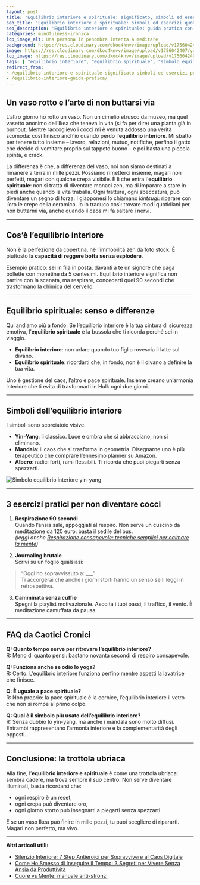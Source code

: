 ```yaml
---
layout: post
title: 'Equilibrio interiore e spirituale: significato, simboli ed esercizi pratici'
seo_title: 'Equilibrio interiore e spirituale: simboli ed esercizi quotidiani'
seo_description: 'Equilibrio interiore e spirituale: guida pratica con simboli universali ed esercizi quotidiani per coltivare armonia e pace.'
categories: mindfulness-ironica
lcp_image_alt: Una persona in penombra intenta a meditare
background: https://res.cloudinary.com/dkoc4knvv/image/upload/v1756042407/yoga_xevt2g.webp
image: https://res.cloudinary.com/dkoc4knvv/image/upload/v1756042407/yoga_xevt2g.webp
lcp_image: https://res.cloudinary.com/dkoc4knvv/image/upload/v1756042407/yoga_xevt2g.webp
tags: [ "equilibrio interiore", "equilibrio spirituale", "simbolo equilibrio interiore", "gestione ansia", "tecniche spirituali","meditazione pratica", "crescita personale"]
redirect_from:
- /equilibrio-interiore-e-spirituale-significato-simboli-ed-esercizi-pratici/
- /equilibrio-interiore-guida-pratica/
---
```

## Un vaso rotto e l’arte di non buttarsi via  

L’altro giorno ho rotto un vaso. Non un cimelio etrusco da museo, ma quel vasetto anonimo dell’Ikea che teneva in vita (si fa per dire) una pianta già in burnout. Mentre raccoglievo i cocci mi è venuta addosso una verità scomoda: così finisco anch’io quando perdo l’**equilibrio interiore**. Mi sbatto per tenere tutto insieme – lavoro, relazioni, mutuo, notifiche, perfino il gatto che decide di vomitare proprio sul tappeto buono – e poi basta una piccola spinta, e crack.  

La differenza è che, a differenza del vaso, noi non siamo destinati a rimanere a terra in mille pezzi. Possiamo rimetterci insieme, magari non perfetti, magari con qualche crepa visibile. È lì che entra l’**equilibrio spirituale**: non si tratta di diventare monaci zen, ma di imparare a stare in piedi anche quando la vita traballa. Ogni frattura, ogni sbeccatura, può diventare un segno di forza. I giapponesi lo chiamano *kintsugi*: riparare con l’oro le crepe della ceramica. Io lo traduco così: trovare modi quotidiani per non buttarmi via, anche quando il caos mi fa saltare i nervi.  

---

## Cos’è l’equilibrio interiore  

Non è la perfezione da copertina, né l’immobilità zen da foto stock. È piuttosto **la capacità di reggere botta senza esplodere**.  

Esempio pratico: sei in fila in posta, davanti a te un signore che paga bollette con monetine da 5 centesimi. Equilibrio interiore significa non partire con la scenata, ma respirare, concederti quei 90 secondi che trasformano la chimica del cervello.  

---

## Equilibrio spirituale: senso e differenze  

Qui andiamo più a fondo. Se l’equilibrio interiore è la tua cintura di sicurezza emotiva, l’**equilibrio spirituale** è la bussola che ti ricorda perché sei in viaggio.  

- **Equilibrio interiore**: non urlare quando tuo figlio rovescia il latte sul divano.  
- **Equilibrio spirituale**: ricordarti che, in fondo, non è il divano a definire la tua vita.  

Uno è gestione del caos, l’altro è pace spirituale. Insieme creano un’armonia interiore che ti evita di trasformarti in Hulk ogni due giorni.  

---

## Simboli dell’equilibrio interiore  

I simboli sono scorciatoie visive.  

- **Yin-Yang**: il classico. Luce e ombra che si abbracciano, non si eliminano.  
- **Mandala**: il caos che si trasforma in geometria. Disegnarne uno è più terapeutico che comprare l’ennesimo planner su Amazon.  
- **Albero**: radici forti, rami flessibili. Ti ricorda che puoi piegarti senza spezzarti.  

![Simbolo equilibrio interiore yin-yang](/img/simbolo-equilibrio.jpg "Simbolo equilibrio interiore yin-yang")

---

## 3 esercizi pratici per non diventare cocci  

1. **Respirazione 90 secondi**  
Quando l’ansia sale, appoggiati al respiro. Non serve un cuscino da meditazione da 120 euro: basta il sedile del bus.  
*(leggi anche [Respirazione consapevole: tecniche semplici per calmare la mente](/spiritualita/respirazione-consapevole/))*  

2. **Journaling brutale**  
Scrivi su un foglio qualsiasi:  
> “Oggi ho sopravvissuto a: ___”  
Ti accorgerai che anche i giorni storti hanno un senso se li leggi in retrospettiva.  

3. **Camminata senza cuffie**  
Spegni la playlist motivazionale. Ascolta i tuoi passi, il traffico, il vento. È meditazione camuffata da pausa.  

---

## FAQ da Caotici Cronici  

**Q: Quanto tempo serve per ritrovare l’equilibrio interiore?**  
R: Meno di quanto pensi: bastano novanta secondi di respiro consapevole.  

**Q: Funziona anche se odio lo yoga?**  
R: Certo. L’equilibrio interiore funziona perfino mentre aspetti la lavatrice che finisce.  

**Q: È uguale a pace spirituale?**  
R: Non proprio: la pace spirituale è la cornice, l’equilibrio interiore il vetro che non si rompe al primo colpo.  

**Q: Qual è il simbolo più usato dell’equilibrio interiore?**  
R: Senza dubbio lo yin-yang, ma anche i mandala sono molto diffusi. Entrambi rappresentano l’armonia interiore e la complementarità degli opposti.  

---

## Conclusione: la trottola ubriaca  

Alla fine, l’**equilibrio interiore e spirituale** è come una trottola ubriaca: sembra cadere, ma trova sempre il suo centro. Non serve diventare illuminati, basta ricordarsi che:  

- ogni respiro è un reset,  
- ogni crepa può diventare oro,  
- ogni giorno storto può insegnarti a piegarti senza spezzarti.  

E se un vaso Ikea può finire in mille pezzi, tu puoi scegliere di ripararti. Magari non perfetto, ma vivo.  

---

**Altri articoli utili:**  
- [Silenzio Interiore: 7 Step Antieroici per Sopravvivere al Caos Digitale](https://www.messymind.it/crescita-personale/l'arte-del-silenzio/)  
- [Come Ho Smesso di Inseguire il Tempo: 3 Segreti per Vivere Senza Ansia da Produttività](https://www.messymind.it/crescita-personale/come-ho-smesso-di-inseguire-il-tempo/)    
- [Cuore vs Mente: manuale anti-stronzi](https://www.messymind.it//cuore-vs-mente-manuale-antistronzi/a)  